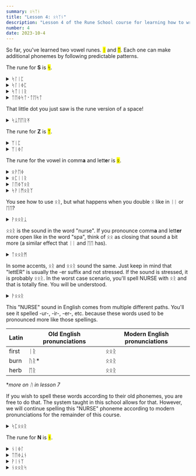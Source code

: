 ```yaml
---
summary: ᛟᛋᛉᚾ
title: "Lesson 4: ᛟᛋᛉᚾ"
description: "Lesson 4 of the Rune School course for learning how to write Modern English with the Anglo-Saxon futhorc"
number: 4
date: 2023-10-4
---
```


So far, you've learned two vowel runes. <mark>ᛁ</mark> and <mark>ᛖ</mark>. Each one can make additional phonemes by following predictable patterns.

The rune for <strong>S</strong> is <mark>ᛋ</mark>.

<details>
    <summary>ᛋᛚᛁᛈ</summary>
    <p>slip</p>
</details>

<details>
    <summary>ᛋᛚᛁᛄᛈ</summary>
    <p>sleep</p>
</details>

<details>
    <summary>ᛋᛏᛁᛁᚱ</summary>
    <p>steer</p>
</details>

<details>
    <summary>ᛏᛖᛄᛋᛏ᛫​ᛏᛖᛋᛏ</summary>
    <p>taste test</p>
</details>

That little dot you just saw is the rune version of a space!

<details>
    <summary>ᛋᛣᛖᛖᚱᛡ</summary>
    <p>scary</p>
</details>

The rune for <strong>Z</strong> is <mark>ᛉ</mark>.

<details>
    <summary>ᛉᛁᛈ</summary>
    <p>zip</p>
</details>

<details>
    <summary>ᛉᛁᛄᛚ</summary>
    <p>zeal</p>
</details>

The rune for the vowel in comm<strong>a</strong> and lett<strong>e</strong>r is <mark>ᛟ</mark>.

<details>
    <summary>ᛟᚹᛖᛄ</summary>
    <p>away</p>
</details>

<details>
    <summary>ᛟᛈᛁᛁᚱ</summary>
    <p>appear</p>
</details>

<details>
    <summary>ᛚᛖᛄᛉᛟᚱ</summary>
    <p>laser</p>
</details>

<details>
    <summary>ᛋᚹᛁᛗᛟᚱᛉ</summary>
    <p>swimmers</p>
</details>

You see how to use ᛟᚱ, but what happens when you double ᛟ like in ᛁᛁ or ᛖᛖ?

<details>
    <summary>ᚹᛟᛟᚱᛣ</summary>
    <p>work</p>
</details>

ᛟᛟᚱ is the sound in the word "nurse". If you pronounce comm<strong>a</strong> and lett<strong>er</strong> more open like in the word "spa", think of ᛟᛟ as closing that sound a bit more (a similar effect that ᛁᛁ and ᛖᛖ has).

<details>
    <summary>ᛏᛟᛟᚱᛗ</summary>
    <p>term</p>
</details>

In some accents, ᛟᚱ and ᛟᛟᚱ sound the same. Just keep in mind that "lettER" is usually the -er suffix and not stressed. If the sound is stressed, it is probably ᛟᛟᚱ. In the worst case scenario, you'll spell NURSE with ᛟᚱ and that is totally fine. You will be understood.

<details>
    <summary>ᚹᛟᛟᚱ</summary>
    <p>were</p>
</details>


This "NURSE" sound in English comes from multiple different paths. You'll see it spelled -ur-, -ir-, -er-, etc. because these words used to be pronounced more like those spellings. 

| Latin | Old English pronunciations | Modern English pronunciations |
| --- | --- | --- |
| first | ᛁᚱ | ᛟᛟᚱ |
| burn | ᚢᚱ* | ᛟᛟᚱ |
| herb | ᛖᚱ | ᛟᛟᚱ |

**more on ᚢ in lesson 7*

If you wish to spell these words according to their old phonemes, you are free to do that. The system taught in this school allows for that. However, we will continue spelling this "NURSE" phoneme according to modern pronunciations for the remainder of this course.

<details>
    <summary>ᛋᛈᛟᛟᚱ</summary>
    <p>spur</p>
</details>


The rune for <strong>N</strong> is <mark>ᚾ</mark>.

<details>
    <summary>ᚾᛁᛄᛚ</summary>
    <p>kneel / Neal</p>
</details>

<details>
    <summary>ᛏᛖᛄᛣᚾ</summary>
    <p>taken</p>
</details>

<details>
    <summary>ᚹᛁᚾᛉ</summary>
    <p>wins</p>
</details>

<details>
    <summary>ᚾᛟᛟᚱᛋ</summary>
    <p>nurse</p>
</details>
